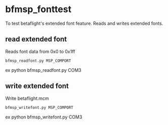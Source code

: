 # bfmsp_fonttest
To test betaflight's extended font feature.
Reads and writes extended fonts.

## read extended font
Reads font data from 0x0 to 0x1ff
```
bfmsp_readfont.py MSP_COMPORT
```
ex python bfmsp_readfont.py COM3

## write extended font
Write betaflight.mcm
```
bfmsp_writefont.py MSP_COMPORT
```
ex python bfmsp_writefont.py COM3
